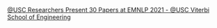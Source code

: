 [@USC Researchers Present 30 Papers at EMNLP 2021 - @USC Viterbi   School of Engineering](https://qi.tc/qi/115578)